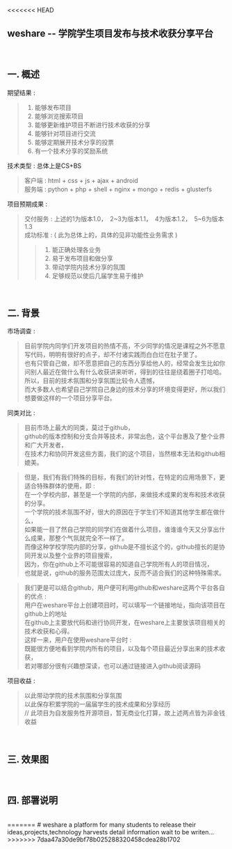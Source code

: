 <<<<<<< HEAD
## weshare -- 学院学生项目发布与技术收获分享平台 ##
<br/>


## 一. 概述 ##

期望结果 :  
> 1. 能够发布项目  
> 2. 能够浏览搜索项目  
> 3. 能够更新维护项目不断进行技术收获的分享  
> 4. 能够针对项目进行交流  
> 5. 能够定期展开技术分享的投票  
> 6. 有一个技术分享的奖励系统  

技术类型 : 总体上是CS+BS  
> 客户端 : html + css + js + ajax + android  
> 服务端 : python + php + shell + nginx + mongo + redis + glusterfs  

项目预期成果 :  
> 交付服务 : 上述的1为版本1.0，　2~3为版本1.1，　4为版本1.2，　5~6为版本1.3  
> 成功标准 : ( 此为总体上的，具体的见非功能性业务需求 )  
>> 1. 能正确处理各业务  
>> 2. 易于发布项目和做分享  
>> 3. 带动学院内技术分享的氛围  
>> 4. 足够规范以使后几届学生易于维护  

<br/>


## 二. 背景 ##

市场调查 :  
> 目前学院内同学们开发项目的热情不高，不少同学的情况是课程之外不愿意写代码，明明有很好的点子，却不付诸实践而白白烂在肚子里了。  
> 也有只管自己做，却不愿意把自己的东西分享给他人的，经常会发生比如你问别人最近在做什么有什么收获讲来听听，得到的往往是绕着圈子打哈哈。  
> 所以，目前的技术氛围和分享氛围比较令人遗憾，  
> 而大多数人也希望自己学院自己身边的技术分享的环境变得更好，所以我们想要做这样的一个项目分享平台。  

同类对比 :  
> 目前市场上最大的同类，莫过于github，  
> github的版本控制和分支合并等技术，非常出色，这个平台惠及了整个业界和广大开发者，  
> 在技术力和协同开发这些方面，我们的这个项目，当然根本无法和github相媲美。  

> 但是，我们有我们特殊的目标，有我们的针对性，在特定的应用场景下，更适合特殊群体的使用，即 :  
> 在一个学校内部，甚至是一个学院的内部，来做技术成果的发布和技术收获的分享。  
> 一个学院的技术氛围不好，很大的原因在于学生们不知道其他学生都在做什么，  
> 如果能一目了然自己学院的同学们在做着什么项目，谁谁谁今天又分享出什么成果，那整个气氛就完全不一样了。  
> 而像这种学校学院内部的分享，github是不擅长这个的，github擅长的是协同开发以及整个业界的项目搜索，  
> 因为，你在github上不可能很容易的知道自己学院所有人的项目情况，  
> 也就是说，github的服务范围太过庞大，反而不适合我们的这种特殊需求。

> 我们更是可以结合github，用户便可利用github和weshare这两个平台各自的优点 :  
> 用户在weshare平台上创建项目时，可以填写一个链接地址，指向该项目在github上的地址  
> 在github上主要放代码和进行协同开发，在weshare上主要放该项目相关的技术收获和心得。  
> 这样一来，用户在使用weshare平台时 :  
> 既能很方便地看到学院内所有的项目，以及每个项目最近分享出来的技术收获，  
> 若对哪部分很有兴趣想深读，也可以通过链接进入github阅读源码  

项目收益 :  
> 以此带动学院的技术氛围和分享氛围  
> 以此保存积累学院的一届届学生的技术成果和分享经历  
> // 此项目为自发服务性开源项目，暂无商业化打算，故上述两点皆为非金钱收益  

<br/>


## 三. 效果图 ##
<br/>

## 四. 部署说明 ##
<br/>
=======
# weshare
a platform for many students to release their ideas,projects,technology harvests  
detail information wait to be writen...
>>>>>>> 7daa47a30de9bf78b025288320458cdea28b1702
